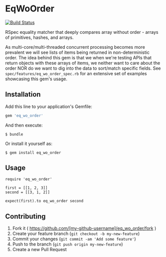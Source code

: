 # EqWoOrder

[![Build Status](https://travis-ci.org/jadekler/eq_wo_order.svg?branch=master)](https://travis-ci.org/jadekler/eq_wo_order)

RSpec equality matcher that deeply compares array without order - arrays 
of primitives, hashes, and arrays.

As multi-core/multi-threaded concurrent processing becomes more 
prevalent we will see lists of items being returned in non-deterministic
order. The idea behind this gem is that we when we're testing APIs that return 
objects with these arrays of items, we neither want to care about the
order NOR do we want to dig into the data to sort/match specific fields.
See `spec/features/eq_wo_order_spec.rb` for an extensive set of examples
showcasing this gem's usage.

## Installation

Add this line to your application's Gemfile:

```ruby
gem 'eq_wo_order'
```

And then execute:
 
```
$ bundle
```

Or install it yourself as:

```
$ gem install eq_wo_order
```

## Usage

```
require 'eq_wo_order'

first = [[1, 2, 3]]
second = [[3, 1, 2]]

expect(first).to eq_wo_order second
```

## Contributing

1. Fork it ( https://github.com/[my-github-username]/eq_wo_order/fork )
2. Create your feature branch (`git checkout -b my-new-feature`)
3. Commit your changes (`git commit -am 'Add some feature'`)
4. Push to the branch (`git push origin my-new-feature`)
5. Create a new Pull Request

